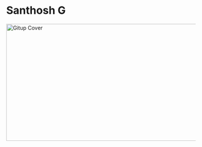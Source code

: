 # Santhosh G
<img width="1000" height="312" alt="Gitup Cover" src="https://github.com/user-attachments/assets/b516ab60-feeb-47d2-a94c-f7de0e4be319" />
